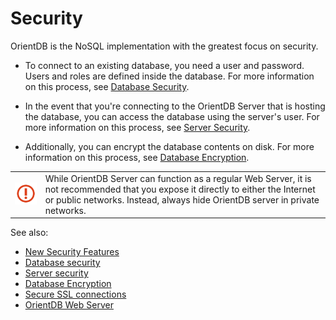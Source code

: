 
# Security

OrientDB is the NoSQL implementation with the greatest focus on security.

- To connect to an existing database, you need a user and password.  Users and roles are defined inside the database.  For more information on this process, see [Database Security](Database-Security.md).

- In the event that you're connecting to the OrientDB Server that is hosting the database, you can access the database using the server's user.  For more information on this process, see [Server Security](Server-Security.md).

- Additionally, you can encrypt the database contents on disk.  For more information on this process, see [Database Encryption](Database-Encryption.md).


|   |   |
|---|---|
|![](../images/warning.png)| While OrientDB Server can function as a regular Web Server, it is not recommended that you expose it directly to either the Internet or public networks.  Instead, always hide OrientDB server in private networks.|

See also:
- [New Security Features](Security-OrientDB-New-Security-Features.md)
- [Database security](Database-Security.md)
- [Server security](Server-Security.md)
- [Database Encryption](Database-Encryption.md)
- [Secure SSL connections](Using-SSL-with-OrientDB.md)
- [OrientDB Web Server](../internals/Web-Server.md)
 
